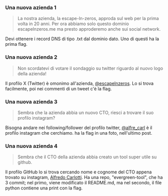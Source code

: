 ### Una nuova azienda 1
> La nostra azienda, la escape-ln-zeros, approda sul web per la prima volta in 20 anni.
> Per ora abbiamo solo questo dominio escapelnzeros.me ma presto approderemo anche sui social network.

Devi ottenere i record DNS di tipo .txt dal dominio dato. Uno di questi ha la prima flag.

### Una nuova azienda 2
> Non scordatevi di votare il sondaggio su twitter riguardo al nuovo logo della azienda!

Il profilo X (Twitter) è omonimo all'azienda, [@escapelnzeros](https://x.com/escapelnzeros). Lo si trova facilmente, poi nei commenti di un tweet c'è la flag.

### Una nuova azienda 3
> Sembra che la azienda abbia un nuovo CTO, riesci a trovare il suo profilo instagram?

Bisogna andare nei following/follower del profilo twitter, [@alfre_carl](https://www.instagram.com/alfre_carl) è il profilo instagram che cerchiamo. ha la flag in una foto, nell'ultimo post.

### Una nuova azienda 4
> Sembra che il CTO della azienda abbia creato un tool super utile su github.

Il profilo GitHub lo si trova cercando nome e cognome del CTO appena trovato su instagram, [Alfredo Carlotti](https://github.com/alfre-carl). Ha una repo, "evergreen-tool", che ha 3 commit; nel primo, viene modificato il README.md, ma nel secondo, il file python contiene una print con la flag.
